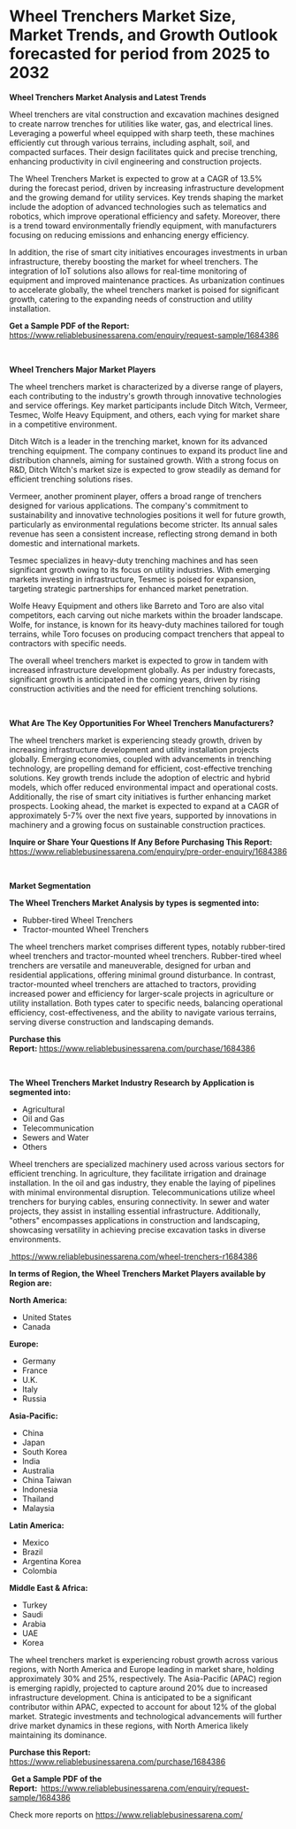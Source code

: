 <p><h1>Wheel Trenchers Market Size, Market Trends, and Growth Outlook forecasted for period from 2025 to 2032</h1></p><p><strong>Wheel Trenchers Market Analysis and Latest Trends</strong></p>
<p><p>Wheel trenchers are vital construction and excavation machines designed to create narrow trenches for utilities like water, gas, and electrical lines. Leveraging a powerful wheel equipped with sharp teeth, these machines efficiently cut through various terrains, including asphalt, soil, and compacted surfaces. Their design facilitates quick and precise trenching, enhancing productivity in civil engineering and construction projects.</p><p>The Wheel Trenchers Market is expected to grow at a CAGR of 13.5% during the forecast period, driven by increasing infrastructure development and the growing demand for utility services. Key trends shaping the market include the adoption of advanced technologies such as telematics and robotics, which improve operational efficiency and safety. Moreover, there is a trend toward environmentally friendly equipment, with manufacturers focusing on reducing emissions and enhancing energy efficiency.</p><p>In addition, the rise of smart city initiatives encourages investments in urban infrastructure, thereby boosting the market for wheel trenchers. The integration of IoT solutions also allows for real-time monitoring of equipment and improved maintenance practices. As urbanization continues to accelerate globally, the wheel trenchers market is poised for significant growth, catering to the expanding needs of construction and utility installation.</p></p>
<p><strong>Get a Sample PDF of the Report:&nbsp;</strong> <a href="https://www.reliablebusinessarena.com/enquiry/request-sample/1684386?utm_campaign=2984&utm_medium=2&utm_source=Github&utm_content=ia&utm_term=10042025&utm_id=wheel-trenchers">https://www.reliablebusinessarena.com/enquiry/request-sample/1684386</a></p>
<p>&nbsp;</p>
<p><strong>Wheel Trenchers Major Market Players</strong></p>
<p><p>The wheel trenchers market is characterized by a diverse range of players, each contributing to the industry's growth through innovative technologies and service offerings. Key market participants include Ditch Witch, Vermeer, Tesmec, Wolfe Heavy Equipment, and others, each vying for market share in a competitive environment.</p><p>Ditch Witch is a leader in the trenching market, known for its advanced trenching equipment. The company continues to expand its product line and distribution channels, aiming for sustained growth. With a strong focus on R&D, Ditch Witch's market size is expected to grow steadily as demand for efficient trenching solutions rises.</p><p>Vermeer, another prominent player, offers a broad range of trenchers designed for various applications. The company's commitment to sustainability and innovative technologies positions it well for future growth, particularly as environmental regulations become stricter. Its annual sales revenue has seen a consistent increase, reflecting strong demand in both domestic and international markets.</p><p>Tesmec specializes in heavy-duty trenching machines and has seen significant growth owing to its focus on utility industries. With emerging markets investing in infrastructure, Tesmec is poised for expansion, targeting strategic partnerships for enhanced market penetration.</p><p>Wolfe Heavy Equipment and others like Barreto and Toro are also vital competitors, each carving out niche markets within the broader landscape. Wolfe, for instance, is known for its heavy-duty machines tailored for tough terrains, while Toro focuses on producing compact trenchers that appeal to contractors with specific needs.</p><p>The overall wheel trenchers market is expected to grow in tandem with increased infrastructure development globally. As per industry forecasts, significant growth is anticipated in the coming years, driven by rising construction activities and the need for efficient trenching solutions.</p></p>
<p>&nbsp;</p>
<p><strong>What Are The Key Opportunities For Wheel Trenchers Manufacturers?</strong></p>
<p><p>The wheel trenchers market is experiencing steady growth, driven by increasing infrastructure development and utility installation projects globally. Emerging economies, coupled with advancements in trenching technology, are propelling demand for efficient, cost-effective trenching solutions. Key growth trends include the adoption of electric and hybrid models, which offer reduced environmental impact and operational costs. Additionally, the rise of smart city initiatives is further enhancing market prospects. Looking ahead, the market is expected to expand at a CAGR of approximately 5-7% over the next five years, supported by innovations in machinery and a growing focus on sustainable construction practices.</p></p>
<p><strong>Inquire or Share Your Questions If Any Before Purchasing This Report:</strong> <a href="https://www.reliablebusinessarena.com/enquiry/pre-order-enquiry/1684386?utm_campaign=2984&utm_medium=2&utm_source=Github&utm_content=ia&utm_term=10042025&utm_id=wheel-trenchers">https://www.reliablebusinessarena.com/enquiry/pre-order-enquiry/1684386</a></p>
<p>&nbsp;</p>
<p><strong>Market Segmentation</strong></p>
<p><strong>The Wheel Trenchers Market Analysis by types is segmented into:</strong></p>
<p><ul><li>Rubber-tired Wheel Trenchers</li><li>Tractor-mounted Wheel Trenchers</li></ul></p>
<p><p>The wheel trenchers market comprises different types, notably rubber-tired wheel trenchers and tractor-mounted wheel trenchers. Rubber-tired wheel trenchers are versatile and maneuverable, designed for urban and residential applications, offering minimal ground disturbance. In contrast, tractor-mounted wheel trenchers are attached to tractors, providing increased power and efficiency for larger-scale projects in agriculture or utility installation. Both types cater to specific needs, balancing operational efficiency, cost-effectiveness, and the ability to navigate various terrains, serving diverse construction and landscaping demands.</p></p>
<p><strong>Purchase this Report:&nbsp;</strong><a href="https://www.reliablebusinessarena.com/purchase/1684386?utm_campaign=2984&utm_medium=2&utm_source=Github&utm_content=ia&utm_term=10042025&utm_id=wheel-trenchers">https://www.reliablebusinessarena.com/purchase/1684386</a></p>
<p>&nbsp;</p>
<p><strong>The Wheel Trenchers Market Industry Research by Application is segmented into:</strong></p>
<p><ul><li>Agricultural</li><li>Oil and Gas</li><li>Telecommunication</li><li>Sewers and Water</li><li>Others</li></ul></p>
<p><p>Wheel trenchers are specialized machinery used across various sectors for efficient trenching. In agriculture, they facilitate irrigation and drainage installation. In the oil and gas industry, they enable the laying of pipelines with minimal environmental disruption. Telecommunications utilize wheel trenchers for burying cables, ensuring connectivity. In sewer and water projects, they assist in installing essential infrastructure. Additionally, "others" encompasses applications in construction and landscaping, showcasing versatility in achieving precise excavation tasks in diverse environments.</p></p>
<p><a href="https://www.reliablebusinessarena.com/wheel-trenchers-r1684386?utm_campaign=2984&utm_medium=2&utm_source=Github&utm_content=ia&utm_term=10042025&utm_id=wheel-trenchers">&nbsp;https://www.reliablebusinessarena.com/wheel-trenchers-r1684386</a></p>
<p><strong>In terms of Region, the Wheel Trenchers Market Players available by Region are:</strong></p>
<p>
    <p> <strong> North America: </strong>
        <ul>
            <li>United States</li>
            <li>Canada</li>
        </ul>
        </p> 
    <p> <strong> Europe: </strong>
        <ul>
            <li>Germany</li>
            <li>France</li>
            <li>U.K.</li>
            <li>Italy</li>
            <li>Russia</li>
        </ul>
        </p> 
    <p> <strong> Asia-Pacific: </strong>
        <ul>
            <li>China</li>
            <li>Japan</li>
            <li>South Korea</li>
            <li>India</li>
            <li>Australia</li>
            <li>China Taiwan</li>
            <li>Indonesia</li>
            <li>Thailand</li>
            <li>Malaysia</li>
        </ul>
        </p> 
    <p> <strong> Latin America: </strong>
        <ul>
            <li>Mexico</li>
            <li>Brazil</li>
            <li>Argentina Korea</li>
            <li>Colombia</li>
        </ul>
        </p> 
    <p> <strong> Middle East & Africa: </strong>
        <ul>
            <li>Turkey</li>
            <li>Saudi</li>
            <li>Arabia</li>
            <li>UAE</li>
            <li>Korea</li>
        </ul>
    </p>
    </p>
<p><p>The wheel trenchers market is experiencing robust growth across various regions, with North America and Europe leading in market share, holding approximately 30% and 25%, respectively. The Asia-Pacific (APAC) region is emerging rapidly, projected to capture around 20% due to increased infrastructure development. China is anticipated to be a significant contributor within APAC, expected to account for about 12% of the global market. Strategic investments and technological advancements will further drive market dynamics in these regions, with North America likely maintaining its dominance.</p></p>
<p><strong>Purchase this Report: </strong><a href="https://www.reliablebusinessarena.com/purchase/1684386?utm_campaign=2984&utm_medium=2&utm_source=Github&utm_content=ia&utm_term=10042025&utm_id=wheel-trenchers">https://www.reliablebusinessarena.com/purchase/1684386</a></p>
<p>&nbsp;<strong>Get a Sample PDF of the Report:&nbsp;&nbsp;</strong><a href="https://www.reliablebusinessarena.com/enquiry/request-sample/1684386?utm_campaign=2984&utm_medium=2&utm_source=Github&utm_content=ia&utm_term=10042025&utm_id=wheel-trenchers">https://www.reliablebusinessarena.com/enquiry/request-sample/1684386</a></p>
<p><strong></strong></p>
<p>Check more reports on <a href="https://www.reliablebusinessarena.com/?utm_campaign=2984&utm_medium=2&utm_source=Github&utm_content=ia&utm_term=10042025&utm_id=wheel-trenchers">https://www.reliablebusinessarena.com/</a></p>